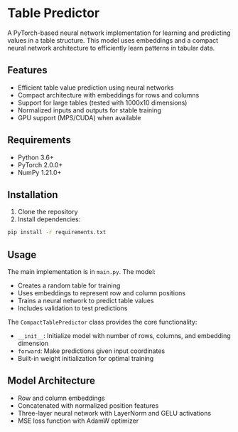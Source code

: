 # Table Predictor

A PyTorch-based neural network implementation for learning and predicting values in a table structure. This model uses embeddings and a compact neural network architecture to efficiently learn patterns in tabular data.

## Features

- Efficient table value prediction using neural networks
- Compact architecture with embeddings for rows and columns
- Support for large tables (tested with 1000x10 dimensions)
- Normalized inputs and outputs for stable training
- GPU support (MPS/CUDA) when available

## Requirements

- Python 3.6+
- PyTorch 2.0.0+
- NumPy 1.21.0+

## Installation

1. Clone the repository
2. Install dependencies:
```bash
pip install -r requirements.txt
```

## Usage

The main implementation is in `main.py`. The model:

- Creates a random table for training
- Uses embeddings to represent row and column positions
- Trains a neural network to predict table values
- Includes validation to test predictions

The `CompactTablePredictor` class provides the core functionality:
- `__init__`: Initialize model with number of rows, columns, and embedding dimension
- `forward`: Make predictions given input coordinates
- Built-in weight initialization for optimal training

## Model Architecture

- Row and column embeddings
- Concatenated with normalized position features
- Three-layer neural network with LayerNorm and GELU activations
- MSE loss function with AdamW optimizer

